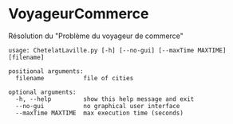 # VoyageurCommerce
Résolution du "Problème du voyageur de commerce"


    usage: ChetelatLaville.py [-h] [--no-gui] [--maxTime MAXTIME] [filename]
    
    positional arguments:
      filename           file of cities
    
    optional arguments:
      -h, --help         show this help message and exit
      --no-gui           no graphical user interface
      --maxTime MAXTIME  max execution time (seconds)